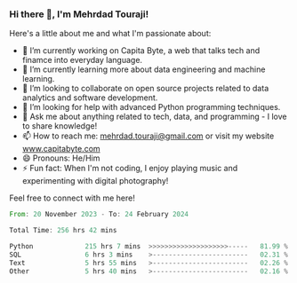 ### Hi there 👋, I'm Mehrdad Touraji!


Here's a little about me and what I'm passionate about:

- 🔭 I’m currently working on Capita Byte, a web that talks tech and finamce into everyday language.
- 🌱 I’m currently learning more about data engineering and machine learning.
- 👯 I’m looking to collaborate on open source projects related to data analytics and software development.
- 🤔 I’m looking for help with advanced Python programming techniques.
- 💬 Ask me about anything related to tech, data, and programming - I love to share knowledge!
- 📫 How to reach me: mehrdad.touraji@gmail.com or visit my website www.capitabyte.com
- 😄 Pronouns: He/Him
- ⚡ Fun fact: When I'm not coding, I enjoy playing music and experimenting with digital photography!

Feel free to connect with me here!


<!--START_SECTION:waka-->

```rust
From: 20 November 2023 - To: 24 February 2024

Total Time: 256 hrs 42 mins

Python             215 hrs 7 mins  >>>>>>>>>>>>>>>>>>>>-----   81.99 %
SQL                6 hrs 3 mins    >------------------------   02.31 %
Text               5 hrs 55 mins   >------------------------   02.26 %
Other              5 hrs 40 mins   >------------------------   02.16 %
```

<!--END_SECTION:waka-->
